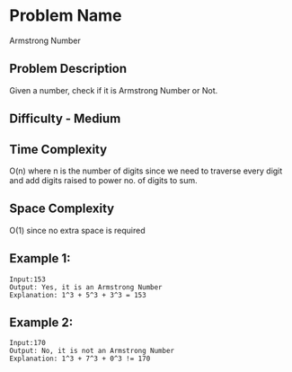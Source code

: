 # Problem Name 
Armstrong Number

## Problem Description

Given a number, check if it is Armstrong Number or Not.

## Difficulty - Medium

## Time Complexity
O(n) where n is the number of digits since we need to traverse every digit and add digits raised to power no. of digits to sum.

## Space Complexity
O(1) since no extra space is required

## Example 1:
```
Input:153 
Output: Yes, it is an Armstrong Number
Explanation: 1^3 + 5^3 + 3^3 = 153
```

## Example 2:
```
Input:170 
Output: No, it is not an Armstrong Number
Explanation: 1^3 + 7^3 + 0^3 != 170
```